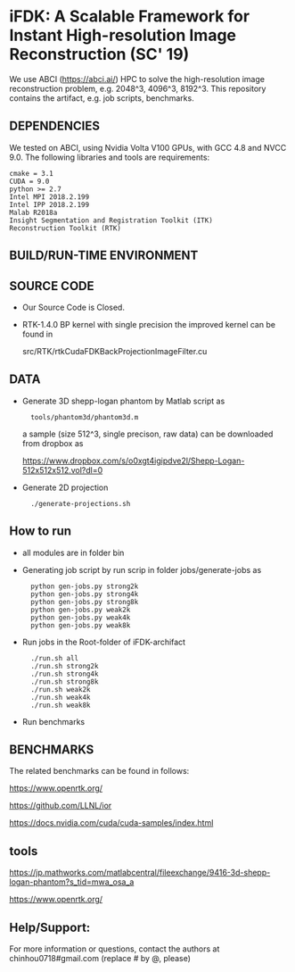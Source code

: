 # iFDK: A Scalable Framework for Instant High-resolution Image Reconstruction (SC' 19)
We use ABCI (https://abci.ai/) HPC to solve the high-resolution image reconstruction problem, e.g. 2048^3, 4096^3, 8192^3.
This repository contains the artifact, e.g. job scripts, benchmarks.

## DEPENDENCIES
We tested on ABCI, using Nvidia Volta V100 GPUs, with GCC 4.8 and NVCC 9.0.
The following libraries and tools are requirements:

    cmake = 3.1
    CUDA = 9.0
    python >= 2.7
    Intel MPI 2018.2.199
    Intel IPP 2018.2.199
    Malab R2018a
    Insight Segmentation and Registration Toolkit (ITK)
    Reconstruction Toolkit (RTK)

## BUILD/RUN-TIME ENVIRONMENT


## SOURCE CODE
- Our Source Code is Closed.

- RTK-1.4.0 BP kernel with single precision
the improved kernel can be found in 

	src/RTK/rtkCudaFDKBackProjectionImageFilter.cu

## DATA

- Generate 3D shepp-logan phantom by Matlab script as

        tools/phantom3d/phantom3d.m
	
	a sample (size 512^3, single precison, raw data) can be downloaded from dropbox as
	
	https://www.dropbox.com/s/o0xgt4igipdve2l/Shepp-Logan-512x512x512.vol?dl=0

- Generate 2D projection

        ./generate-projections.sh    


## How to run

- all modules are in folder bin

- Generating job script by run scrip in folder jobs/generate-jobs as

        python gen-jobs.py strong2k
        python gen-jobs.py strong4k
        python gen-jobs.py strong8k
        python gen-jobs.py weak2k
        python gen-jobs.py weak4k
        python gen-jobs.py weak8k

- Run jobs in the Root-folder of iFDK-archifact
	
		./run.sh all
		./run.sh strong2k
		./run.sh strong4k
		./run.sh strong8k
		./run.sh weak2k
		./run.sh weak4k
		./run.sh weak8k

- Run benchmarks




## BENCHMARKS
The related benchmarks can be found in follows:

https://www.openrtk.org/

https://github.com/LLNL/ior

https://docs.nvidia.com/cuda/cuda-samples/index.html

## tools

https://jp.mathworks.com/matlabcentral/fileexchange/9416-3d-shepp-logan-phantom?s_tid=mwa_osa_a

https://www.openrtk.org/    



## Help/Support:
For more information or questions, contact the authors at chinhou0718#gmail.com (replace # by @, please)
